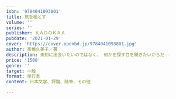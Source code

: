 ```yaml
---
isbn: '9784041093801'
title: 旅を栖とす
volume: ''
series: ''
publisher: ＫＡＤＯＫＡＡ
pubdate: '2021-01-29'
cover: 'https://cover.openbd.jp/9784041093801.jpg'
author: 高橋久美子／著
description: 未知に出会いたいのではなく、 何かを探す目を開きたいからだ――
price: '1500'
genre: ''
target: 一般
format: 単行本
content: 日本文学、評論、随筆、その他

---
```

